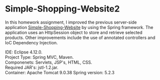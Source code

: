 # Simple-Shopping-Website2
In this homework assignment, I improved the previous server-side application [Simple-Shopping-Website](https://github.com/dreck0001/Simple-Shopping-Website)
 by using the Spring framework. The application uses an HttpSession object to store and retrieve selected products. Other improvements include the use of annotated controllers and IoC Dependency Injection.

IDE: Eclipse 4.12.0.  
Project Type: Spring MVC, Maven.  
Componenets: Servlets, JSP's, HTML, CSS.  
Required JAR's: jstl-1.2.jar.  
Container: Apache Tomcat 9.0.38
Spring version: 5.2.3
